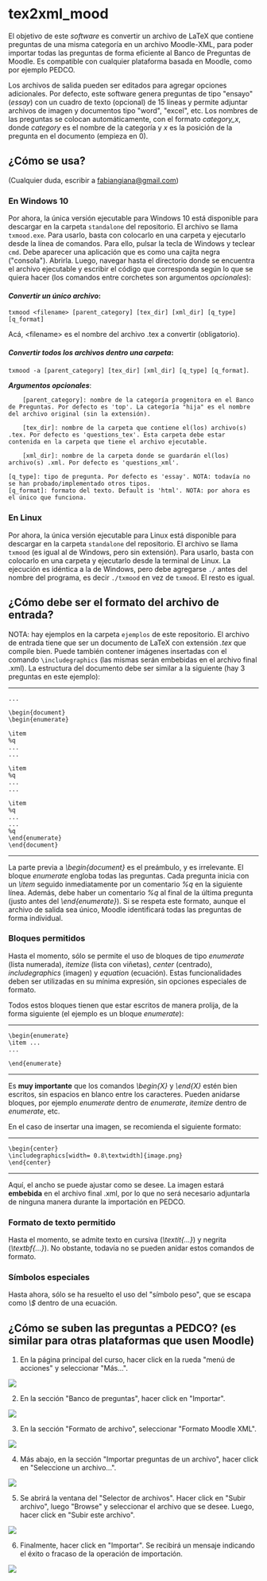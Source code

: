 # tex2xml_mood
El objetivo de este _software_ es convertir un archivo de LaTeX que contiene preguntas de una misma categoría en un archivo Moodle-XML, para poder importar todas las preguntas de forma eficiente al Banco de Preguntas de Moodle. Es compatible con cualquier plataforma basada en Moodle, como por ejemplo PEDCO.  

Los archivos de salida pueden ser editados para agregar opciones adicionales. Por defecto, este software genera preguntas de tipo "ensayo" (_essay_) con un cuadro de texto (opcional) de 15 líneas y permite adjuntar archivos de imagen y documentos tipo "word", "excel", etc. Los nombres de las preguntas se colocan automáticamente, con el formato *category_x*, donde _category_ es el nombre de la categoría y _x_ es la posición de la pregunta en el documento (empieza en 0).  

## ¿Cómo se usa?
(Cualquier duda, escribir a fabiangiana@gmail.com)

### En Windows 10
Por ahora, la única versión ejecutable para Windows 10 está disponible para descargar en la carpeta `standalone` del repositorio. El archivo se llama `txmood.exe`. Para usarlo, basta con colocarlo en una carpeta y ejecutarlo desde la línea de comandos. Para ello, pulsar la tecla de Windows y teclear `cmd`. Debe aparecer una aplicación que es como una cajita negra ("consola"). Abrirla. Luego, navegar hasta el directorio donde se encuentra el archivo ejecutable y escribir el código que corresponda según lo que se quiera hacer (los comandos entre corchetes son argumentos _opcionales_):

#### **_Convertir un único archivo_**: 

`txmood <filename> [parent_category] [tex_dir] [xml_dir] [q_type] [q_format]`

Acá, \<filename\> es el nombre del archivo .tex a convertir (obligatorio).
    
#### **_Convertir todos los archivos dentro una carpeta_**:

`txmood -a [parent_category] [tex_dir] [xml_dir] [q_type] [q_format]`.

**_Argumentos opcionales_**:  

        [parent_category]: nombre de la categoría progenitora en el Banco de Preguntas. Por defecto es 'top'. La categoría "hija" es el nombre del archivo original (sin la extensión).
        
        [tex_dir]: nombre de la carpeta que contiene el(los) archivo(s) .tex. Por defecto es 'questions_tex'. Esta carpeta debe estar contenida en la carpeta que tiene el archivo ejecutable.
        
        [xml_dir]: nombre de la carpeta donde se guardarán el(los) archivo(s) .xml. Por defecto es 'questions_xml'.

    [q_type]: tipo de pregunta. Por defecto es 'essay'. NOTA: todavía no se han probado/implementado otros tipos.
    [q_format]: formato del texto. Default is 'html'. NOTA: por ahora es el único que funciona.

### En Linux
Por ahora, la única versión ejecutable para Linux está disponible para descargar en la carpeta `standalone` del repositorio. El archivo se llama `txmood` (es igual al de Windows, pero sin extensión). Para usarlo, basta con colocarlo en una carpeta y ejecutarlo desde la terminal de Linux. La ejecución es idéntica a la de Windows, pero debe agregarse `./` antes del nombre del programa, es decir `./txmood` en vez de `txmood`. El resto es igual.

## ¿Cómo debe ser el formato del archivo de entrada?
NOTA: hay ejemplos en la carpeta `ejemplos` de este repositorio. El archivo de entrada tiene que ser un documento de LaTeX con extensión _.tex_ que compile bien. Puede también contener imágenes insertadas con el comando `\includegraphics` (las mismas serán embebidas en el archivo final .xml). La estructura del documento debe ser similar a la siguiente (hay 3 preguntas en este ejemplo):

---------------------------------------------
    ...

    \begin{document}  
    \begin{enumerate}

    \item
    %q
    ...
    ...

    \item
    %q
    ...
    ...

    \item
    %q
    ...
    ...
    %q
    \end{enumerate}  
    \end{document}

---------------------------------------------

La parte previa a _\begin{document}_ es el preámbulo, y es irrelevante.  El bloque _enumerate_ engloba todas las preguntas. Cada pregunta inicia con un _\item_ seguido inmediatamente por un comentario _%q_ en la siguiente línea. Además, debe haber un comentario _%q_ al final de la última pregunta (justo antes del _\end{enumerate}_). Si se respeta este formato, aunque el archivo de salida sea único, Moodle identificará todas las preguntas de forma individual.  

### Bloques permitidos

Hasta el momento, sólo se permite el uso de bloques de tipo _enumerate_ (lista numerada), _itemize_ (lista con viñetas), _center_ (centrado), _includegraphics_ (imagen) y _equation_ (ecuación). Estas funcionalidades deben ser utilizadas en su mínima expresión, sin opciones especiales de formato.  

Todos estos bloques tienen que estar escritos de manera prolija, de la forma siguiente (el ejemplo es un bloque _enumerate_):

-----------------------------------------------

    \begin{enumerate}
    \item ...
    ...
    
    \end{enumerate}
-----------------------------------------------

Es **muy importante** que los comandos _\begin\{X\}_ y _\end{X}_ estén bien escritos, sin espacios en blanco entre los caracteres. Pueden anidarse bloques, por ejemplo _enumerate_ dentro de _enumerate_, _itemize_ dentro de _enumerate_, etc.  

En el caso de insertar una imagen, se recomienda el siguiente formato:

-----------------------------------------------

    \begin{center} 
    \includegraphics[width= 0.8\textwidth]{image.png} 
    \end{center}
-----------------------------------------------

Aquí, el ancho se puede ajustar como se desee. La imagen estará **embebida** en el archivo final .xml, por lo que no será necesario adjuntarla de ninguna manera durante la importación en PEDCO.

### Formato de texto permitido

Hasta el momento, se admite texto en cursiva (_\textit{...}_) y negrita (_\textbf{...}_). No obstante, todavía no se pueden anidar estos comandos de formato.  

### Símbolos especiales

Hasta ahora, sólo se ha resuelto el uso del "símbolo peso", que se escapa como _\\$_ dentro de una ecuación.

## ¿Cómo se suben las preguntas a PEDCO? (es similar para otras plataformas que usen Moodle)

1. En la página principal del curso, hacer click en la rueda "menú de acciones" y seleccionar "Más...".

![](docs/images/step_1.png)

2. En la sección "Banco de preguntas", hacer click en "Importar".

![](docs/images/step_2.png)

3. En la sección "Formato de archivo", seleccionar "Formato Moodle XML".

![](docs/images/step_3.png)

4. Más abajo, en la sección "Importar preguntas de un archivo", hacer click en "Seleccione un archivo...".

![](docs/images/step_4.png)

5. Se abrirá la ventana del "Selector de archivos". Hacer click en "Subir archivo", luego "Browse" y seleccionar el archivo que se desee. Luego, hacer click en "Subir este archivo".

![](docs/images/step_5.png)

6. Finalmente, hacer click en "Importar". Se recibirá un mensaje indicando el éxito o fracaso de la operación de importación.

![](docs/images/step_6.png)
